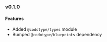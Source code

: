 ### v0.1.0

#### Features
* Added `@codotype/types` module
* Bumped `@codotype/blueprints` dependency
